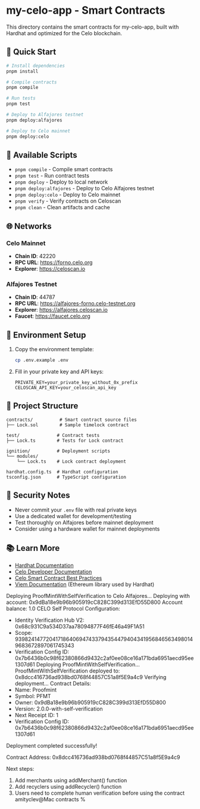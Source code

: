 # my-celo-app - Smart Contracts

This directory contains the smart contracts for my-celo-app, built with Hardhat and optimized for the Celo blockchain.

## 🚀 Quick Start

```bash
# Install dependencies
pnpm install

# Compile contracts
pnpm compile

# Run tests
pnpm test

# Deploy to Alfajores testnet
pnpm deploy:alfajores

# Deploy to Celo mainnet
pnpm deploy:celo
```

## 📜 Available Scripts

- `pnpm compile` - Compile smart contracts
- `pnpm test` - Run contract tests
- `pnpm deploy` - Deploy to local network
- `pnpm deploy:alfajores` - Deploy to Celo Alfajores testnet
- `pnpm deploy:celo` - Deploy to Celo mainnet
- `pnpm verify` - Verify contracts on Celoscan
- `pnpm clean` - Clean artifacts and cache

## 🌐 Networks

### Celo Mainnet
- **Chain ID**: 42220
- **RPC URL**: https://forno.celo.org
- **Explorer**: https://celoscan.io

### Alfajores Testnet
- **Chain ID**: 44787
- **RPC URL**: https://alfajores-forno.celo-testnet.org
- **Explorer**: https://alfajores.celoscan.io
- **Faucet**: https://faucet.celo.org

## 🔧 Environment Setup

1. Copy the environment template:
   ```bash
   cp .env.example .env
   ```

2. Fill in your private key and API keys:
   ```env
   PRIVATE_KEY=your_private_key_without_0x_prefix
   CELOSCAN_API_KEY=your_celoscan_api_key
   ```

## 📁 Project Structure

```
contracts/          # Smart contract source files
├── Lock.sol        # Sample timelock contract

test/              # Contract tests
├── Lock.ts        # Tests for Lock contract

ignition/          # Deployment scripts
└── modules/
    └── Lock.ts    # Lock contract deployment

hardhat.config.ts  # Hardhat configuration
tsconfig.json      # TypeScript configuration
```

## 🔐 Security Notes

- Never commit your `.env` file with real private keys
- Use a dedicated wallet for development/testing
- Test thoroughly on Alfajores before mainnet deployment
- Consider using a hardware wallet for mainnet deployments

## 📚 Learn More

- [Hardhat Documentation](https://hardhat.org/docs)
- [Celo Developer Documentation](https://docs.celo.org)
- [Celo Smart Contract Best Practices](https://docs.celo.org/developer/contractkit)
- [Viem Documentation](https://viem.sh) (Ethereum library used by Hardhat)



Deploying ProofMintWithSelfVerification to Celo Alfajores...
Deploying with account: 0x9dBa18e9b96b905919cC828C399d313EfD55D800
Account balance: 1.0 CELO
Self Protocol Configuration:
- Identity Verification Hub V2: 0x68c931C9a534D37aa78094877F46fE46a49F1A51
- Scope: 9398241477204171864069474337943544794043419568465634980149683672897061745343
- Verification Config ID: 0x7b6436b0c98f62380866d9432c2af0ee08ce16a171bda6951aecd95ee1307d61
Deploying ProofMintWithSelfVerification...
ProofMintWithSelfVerification deployed to: 0x8dcc416736ad938bd0768f44857C51a8f5E9a4c9
Verifying deployment...
Contract Details:
- Name: Proofmint
- Symbol: PFMT
- Owner: 0x9dBa18e9b96b905919cC828C399d313EfD55D800
- Version: 2.0.0-with-self-verification
- Next Receipt ID: 1
- Verification Config ID: 0x7b6436b0c98f62380866d9432c2af0ee08ce16a171bda6951aecd95ee1307d61

Deployment completed successfully!

Contract Address: 0x8dcc416736ad938bd0768f44857C51a8f5E9a4c9

Next steps:
1. Add merchants using addMerchant() function
2. Add recyclers using addRecycler() function
3. Users need to complete human verification before using the contract
amityclev@Mac contracts % 